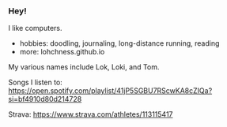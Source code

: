 ### Hey!

I like computers.

- hobbies: doodling, journaling, long-distance running, reading
- more: lohchness.github.io

My various names include Lok, Loki, and Tom.

Songs I listen to: https://open.spotify.com/playlist/41jP5SGBU7RScwKA8cZIQa?si=bf4910d80d214728

Strava: https://www.strava.com/athletes/113115417
